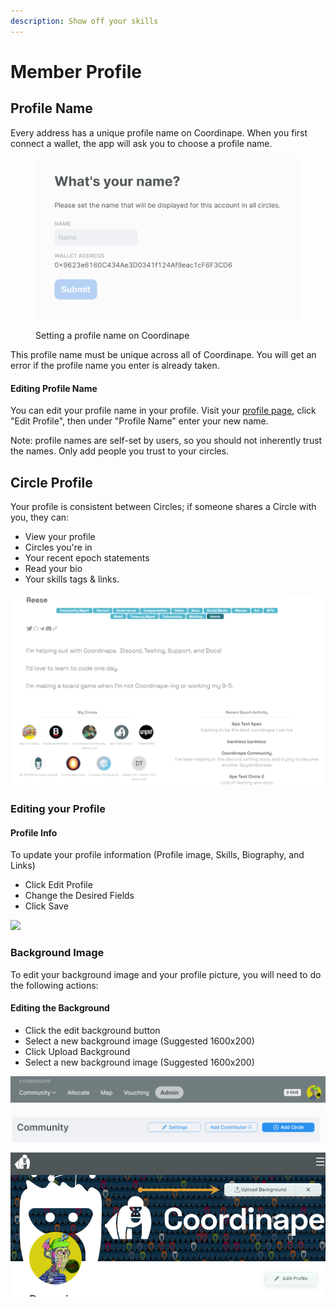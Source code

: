 ```yaml
---
description: Show off your skills
---
```


# Member Profile

## Profile Name

Every address has a unique profile name on Coordinape. When you first connect a wallet, the app will ask you to choose a profile name.

<figure><img src="../../.gitbook/assets/Screenshot 2023-01-13 at 2.24.09 PM (1).png" alt=""><figcaption><p>Setting a profile name on Coordinape</p></figcaption></figure>

This profile name must be unique across all of Coordinape. You will get an error if the profile name you enter is already taken.

#### Editing Profile Name

You can edit your profile name in your profile. Visit your [profile page](https://app.coordinape.com/profile/me), click "Edit Profile", then under "Profile Name" enter your new name.

Note: profile names are self-set by users, so you should not inherently trust the names. Only add people you trust to your circles.

## Circle Profile

Your profile is consistent between Circles; if someone shares a Circle with you, they can:

* View your profile
* Circles you're in
* Your recent epoch statements
* Read your bio
* Your skills tags & links.

![Coordinape Member Profile](<../../.gitbook/assets/image (20).png>)

### Editing your Profile

#### Profile Info

To update your profile information (Profile image, Skills, Biography, and Links)

* Click Edit Profile
* Change the Desired Fields
* Click Save

![](<../../images/How\_to\_Coordinape13 (1).jpg>)

### **Background Image**

To edit your background image and your profile picture, you will need to do the following actions:

#### Editing the Background

* Click the edit background button
* Select a new background image (Suggested 1600x200)
* Click Upload Background
* Select a new background image (Suggested 1600x200)

![](<../../.gitbook/assets/image (19) (1).png>)

![](<../../.gitbook/assets/image (34).png>)
